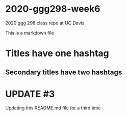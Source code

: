 # 2020-ggg298-week6
2020 ggg 298 class repo at UC Davis

This is a markdown file
# Titles have one hashtag
## Secondary titles have two hashtags

# UPDATE #3
Updating this README.md file for a third time
